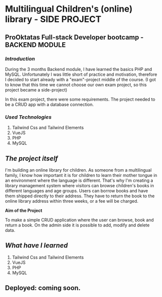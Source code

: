 # Multilingual Children's (online) library - SIDE PROJECT
## ProOktatas Full-stack Developer bootcamp - BACKEND MODULE

### **_Introduction_**
During the 3 months Backend module, I have learned the basics PHP and MySQL. Unfortunately I was little short of practice and motivation, therefore I decided to start already with a "exam"-project middle of the course. (I got to know that this time we cannot choose our own exam project, so this project became a side-project)

In this exam project, there were some requirements. The project needed to be a CRUD app with a database connection. 

### **_Used Technologies_**
1. Tailwind Css and Tailwind Elements
2. VueJS
3. PHP
4. MySQL

## **_The project itself_**
I'm building an online library for children. As someone from a multilingual family, I know how important it is for children to learn their mother tongue in an environment where the language is different. That's why I'm creating a library management system where visitors can browse children's books in different languages and age groups. Users can borrow books and have them shipped directly to their address. They have to return the book to the online library address within three weeks, or a fee will be charged.

**Aim of the Project**

To make a simple CRUD application where the user can browse, book and return a book. On the admin side it is possible to add, modify and delete data.


## **_What have I learned_**
1. Tailwind Css and Tailwind Elements
2. VueJS
3. PHP
4. MySQL

## Deployed: coming soon.


